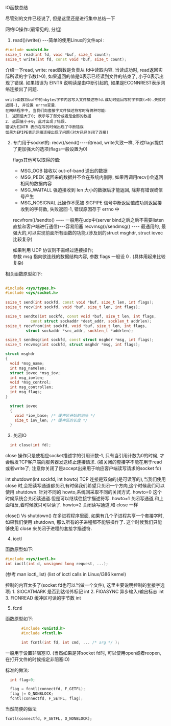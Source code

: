 IO函数总结

尽管别的文件已经说了, 但是这里还是进行集中总结一下


网络IO操作:(最常见的, 分组)

1. read()/write() ---简单的使用Linux的文件api :

```c++
#include <unistd.h>
ssize_t read(int fd, void *buf, size_t count);
ssize_t write(int fd, const void *buf, size_t count);
```

介绍一下read, write:
        read函数是负责从 fd中读取内容.
	当读成功时, read返回实际所读的字节数(>0), 如果返回的值是0表示已经读到文件的结束了, 小于0表示出现了错误.
	如果错误为 EINTR 说明读是由中断引起的, 如果是ECONNREST表示网络连接出了问题.


	write函数将buf中的nbytes字节内容写入文件描述符fd.成功时返回写的字节数(>0).失败时返回-1, 并设置 errno变量.
	在网络程序中, 当我们向套接字文件描述符写时有俩种可能:
	1. 返回值大于0; 表示写了部分或者是全部的数据
	2. 返回值小于0; 此时出现了错误.
	错误为EINTR 表示在写的时候出现了中断错误
	如果为EPIPE表示网络连接出现了问题(对方已经关闭了连接)


2. 专门用于socket的:
	recv()/send()----和read, write大致一样, 不过flags提供了更加强大的选项(flags一般设置为0)
			 
	flags其他可以取得的值:
	  * MSG_OOB 接收以 out-of-band 送出的数据
	  * MSG_PEEK 返回来的数据并不会在系统内删除, 如果再调用recv()会返回相同的数据内容
	  * MSG_WAITALL 强迫接收到 len 大小的数据后才能返回, 除非有错误或信号产生
	  * MSG_NOSIGNAL 此操作不愿被 SIGPIPE 信号中断返回值成功则返回接收到的字符数, 失败返回-1, 错误原因存于 errno 中

			  
	recvfrom()/sendto() ---- 一般用在udp中(server bind之后之后不需要listen直接和客户端进行通信)---容易阻塞
	recvmsg()/sendmsg() ---- 最通用的, 最强大的,可以实现前面所有函数的功能.(涉及到的struct msghdr, struct iovec比较复杂)

	如果利用 UDP 协议则不需经过连接操作;  
	参数 msg 指向欲连线的数据结构内容, 参数 flags 一般设 0 .  (具体用起来比较复杂)


相关函数原型如下:

```c++
	
#include <sys/types.h>
#include <sys/socket.h>
								  
ssize_t send(int sockfd, const void *buf, size_t len, int flags);
ssize_t recv(int sockfd, void *buf, size_t len, int flags);

ssize_t sendto(int sockfd, const void *buf, size_t len, int flags,
	       const struct sockaddr *dest_addr, socklen_t addrlen);
ssize_t recvfrom(int sockfd, void *buf, size_t len, int flags,
		 struct sockaddr *src_addr, socklen_t *addrlen);

ssize_t sendmsg(int sockfd, const struct msghdr *msg, int flags);
ssize_t recvmsg(int sockfd, struct msghdr *msg, int flags);

struct msghdr
{
  void *msg_name;
  int msg_namelen;
  struct iovec *msg_iov;
  int msg_iovlen;
  void *msg_control;
  int msg_controllen;
  int msg_flags;
}

  struct iovec
  {
    void *iov_base; /* 缓冲区开始的地址 */
    size_t iov_len; /* 缓冲区的长度 */
  }

```


3. 关闭IO

```c++
  int close(int fd);
```


close 操作只是使相应socket描述字的引用计数-1, 只有当引用计数为0的时候, 才会触发TCP客户端向服务器发送终止连接请求.
  (被关闭的套接字不能在用于read或者write了; 注意你关闭了是accept出来用于响应客户端读写请求的socket fd)

  int shutdown(int sockfd, int howto)
  TCP 连接是双向的(是可读写的),当我们使用 close 时,会把读写通道都关闭,有时侯我们希望只关闭一个方向,这个时候我们可以使用 shutdown.
  针对不同的 howto,系统回采取不同的关闭方式.
  howto=0 这个时候系统会关闭读通道.但是可以继续往接字描述符写.
  howto=1 关闭写通道,和上面相反,着时候就只可以读了.
  howto=2 关闭读写通道,和 close 一样 
  
  close() Vs shutdown()
  在多进程程序里面, 如果有几个子进程共享一个套接字时, 如果我们使用 shutdown, 那么所有的子进程都不能够操作了.
  这个时候我们只能够使用 close 来关闭子进程的套接字描述符.



4. ioctl

函数原型如下:
```c++
#include <sys/ioctl.h>
int ioctl(int d, unsigned long request, ...);
```

(参考 man ioctl_list) (list of ioctl calls in Linux/i386 kernel)

控制的内容太多了(socket fd也可以当做一个文件), 这里主要说明控制的套接字选项: 
    1. SIOCATMARK  是否到达带外标记 int
    2. FIOASYNC  异步输入/输出标志 int
    3. FIONREAD 缓冲区可读的字节数 int


5. fcntl

函数原型如下:
```c++
       #include <unistd.h>
       #include <fcntl.h>

       int fcntl(int fd, int cmd, ... /* arg */ );
```

一般用于设置非阻塞IO. 
(当然如果是非socket fd时, 可以使用open或者reopen, 在打开文件的时候指定非阻塞IO)

标准的做法:

```c++
  int flag=0;

  flag = fcntl(connectfd, F_GETFL);
  flag |= O_NONBLOCK;
  fcntl(connectfd, F_SETFL, flag);
```

当然简便的做法

`fcntl(connectfd, F_SETFL, O_NONBLOCK);`





